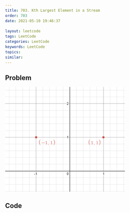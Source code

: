 ```yaml
---
title: 703. Kth Largest Element in a Stream
order: 703
date: 2021-05-10 19:46:37

layout: leetcode
tags: LeetCode
categories: LeetCode
keywords: LeetCode
topics:
similar:
---
```


## Problem

![image tooltip here](./assets/356-1.png)

## Code

```java

```
